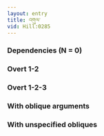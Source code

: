 ```yaml
---
layout: entry
title: འགུལ་
vid: Hill:0285
---
```

### Dependencies (N = 0)


### Overt 1-2


### Overt 1-2-3


### With oblique arguments


### With unspecified obliques
